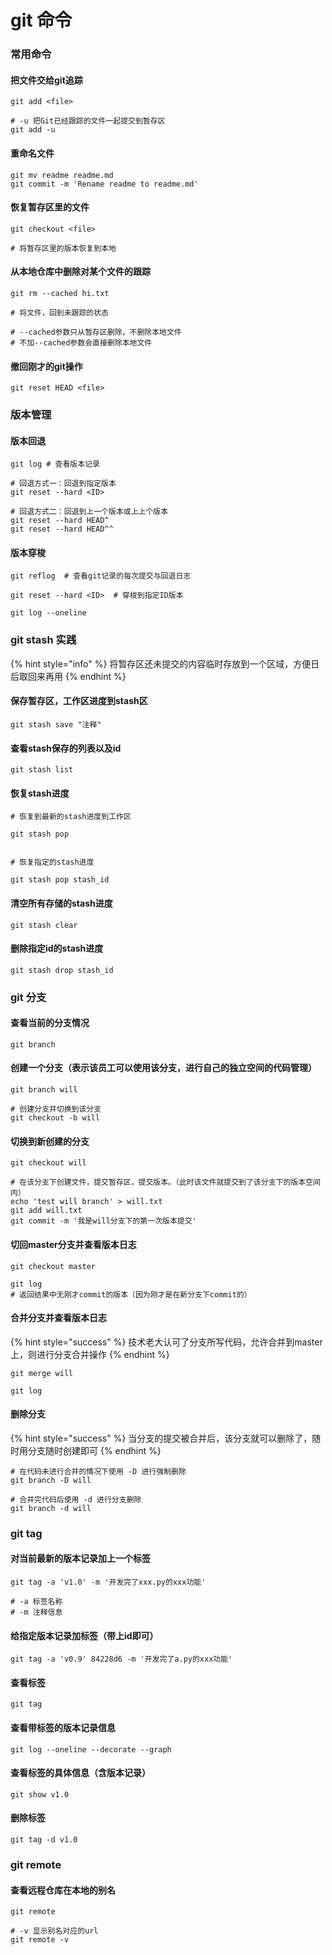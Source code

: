 # git 命令

### 常用命令

#### 把文件交给git追踪

```
git add <file>
```

```
# -u 把Git已经跟踪的文件一起提交到暂存区
git add -u
```

#### 重命名文件

```
git mv readme readme.md
git commit -m 'Rename readme to readme.md'
```

#### 恢复暂存区里的文件

```
git checkout <file>

# 将暂存区里的版本恢复到本地
```

#### 从本地仓库中删除对某个文件的跟踪

```
git rm --cached hi.txt

# 将文件，回到未跟踪的状态

# --cached参数只从暂存区删除，不删除本地文件
# 不加--cached参数会直接删除本地文件
```

#### 撤回刚才的git操作

```
git reset HEAD <file>
```

### 版本管理

#### 版本回退

```
git log # 查看版本记录
```

```
# 回退方式一：回退到指定版本
git reset --hard <ID>

# 回退方式二：回退到上一个版本或上上个版本
git reset --hard HEAD^
git reset --hard HEAD^^
```

#### 版本穿梭

```
git reflog  # 查看git记录的每次提交与回退日志
```

```
git reset --hard <ID>  # 穿梭到指定ID版本
```

```
git log --oneline
```

### git stash 实践

{% hint style="info" %}
将暂存区还未提交的内容临时存放到一个区域，方便日后取回来再用
{% endhint %}

#### 保存暂存区，工作区进度到stash区

```
git stash save "注释"
```

#### 查看stash保存的列表以及id

```
git stash list
```

#### 恢复stash进度

```
# 恢复到最新的stash进度到工作区

git stash pop


# 恢复指定的stash进度

git stash pop stash_id
```

#### 清空所有存储的stash进度

```
git stash clear
```

#### 删除指定id的stash进度

```
git stash drop stash_id
```

### git 分支

#### 查看当前的分支情况

```
git branch
```

#### 创建一个分支（表示该员工可以使用该分支，进行自己的独立空间的代码管理）

```
git branch will
```

```
# 创建分支并切换到该分支
git checkout -b will
```

#### 切换到新创建的分支

```
git checkout will

# 在该分支下创建文件，提交暂存区，提交版本。（此时该文件就提交到了该分支下的版本空间内）
echo 'test will branch' > will.txt
git add will.txt
git commit -m '我是will分支下的第一次版本提交'
```

#### 切回master分支并查看版本日志

```
git checkout master

git log
# 返回结果中无刚才commit的版本（因为刚才是在新分支下commit的）
```

#### 合并分支并查看版本日志

{% hint style="success" %}
技术老大认可了分支所写代码，允许合并到master上，则进行分支合并操作
{% endhint %}

```
git merge will

git log
```

#### 删除分支

{% hint style="success" %}
当分支的提交被合并后，该分支就可以删除了，随时用分支随时创建即可
{% endhint %}

```
# 在代码未进行合并的情况下使用 -D 进行强制删除
git branch -D will

# 合并完代码后使用 -d 进行分支删除
git branch -d will
```

### git tag

#### 对当前最新的版本记录加上一个标签

```
git tag -a 'v1.0' -m '开发完了xxx.py的xxx功能'

# -a 标签名称
# -m 注释信息
```

#### 给指定版本记录加标签（带上id即可）

```
git tag -a 'v0.9' 84228d6 -m '开发完了a.py的xxx功能'
```

#### 查看标签

```
git tag
```

#### 查看带标签的版本记录信息

```
git log --oneline --decorate --graph
```

#### 查看标签的具体信息（含版本记录）

```
git show v1.0
```

#### 删除标签

```
git tag -d v1.0
```

### git remote

#### 查看远程仓库在本地的别名

```
git remote

# -v 显示别名对应的url
git remote -v
```
